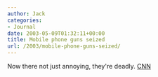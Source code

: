 ```yaml
---
author: Jack
categories:
- Journal
date: 2003-05-09T01:32:11+00:00
title: Mobile phone guns seized
url: /2003/mobile-phone-guns-seized/
---
```


Now there not just annoying, they're deadly. [CNN][1]

 [1]: http://www.cnn.com/2003/TECH/ptech/02/07/france.guns.reut/index.html